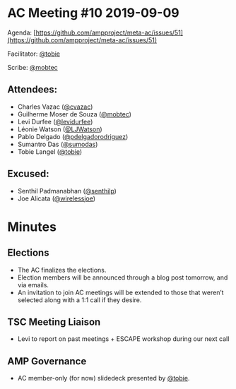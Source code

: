 # **AC Meeting #10 2019-09-09**

Agenda: [https://github.com/ampproject/meta-ac/issues/51](https://github.com/ampproject/meta-ac/issues/51)

Facilitator: [@tobie][tobie]

Scribe: [@mobtec][mobtec]

## **Attendees:**

*   Charles Vazac ([@cvazac][cvazac])
*   Guilherme Moser de Souza ([@mobtec][mobtec])
*   Levi Durfee ([@levidurfee][levidurfee])
*   Léonie Watson ([@LJWatson][LJWatson])
*   Pablo Delgado ([@pdelgadorodriguez][pdelgadorodriguez])
*   Sumantro Das ([@sumodas][sumodas])
*   Tobie Langel ([@tobie][tobie])

## **Excused:**

*   Senthil Padmanabhan ([@senthilp][senthilp])
*   Joe Alicata ([@wirelessjoe][wirelessjoe])


# **Minutes**

## Elections

*   The AC finalizes the elections.
*   Election members will be announced through a blog post tomorrow, and via emails.
*   An invitation to join AC meetings will be extended to those that weren’t selected along with a 1:1 call if they desire.


## TSC Meeting Liaison

*   Levi to report on past meetings + ESCAPE workshop during our next call


## AMP Governance

*   AC member-only (for now) slidedeck presented by [@tobie][tobie].

[tobie]: https://github.com/tobie
[levidurfee]: https://github.com/levidurfee
[mobtec]: https://github.com/mobtec
[pdelgadorodriguez]: https://github.com/pdelgadorodriguez
[sumodas]: https://github.com/sumodas
[wirelessjoe]: https://github.com/wirelessjoe
[cvazac]: https://github.com/cvazac
[LJWatson]: https://github.com/LJWatson
[senthilp]: https://github.com/senthilp
